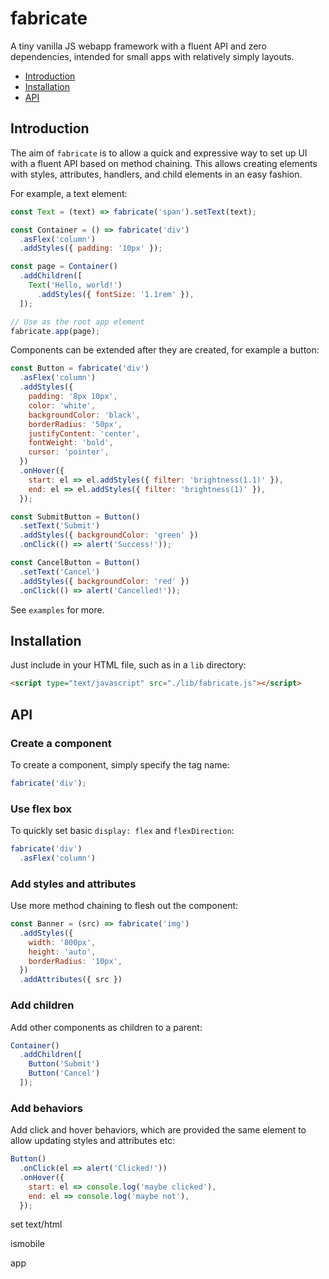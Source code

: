 # fabricate

A tiny vanilla JS webapp framework with a fluent API and zero dependencies,
intended for small apps with relatively simply layouts.

- [Introduction](#introduction)
- [Installation](#installation)
- [API](#api)


## Introduction

The aim of `fabricate` is to allow a quick and expressive way to set up UI
with a fluent API based on method chaining. This allows creating elements with
styles, attributes, handlers, and child elements in an easy fashion.

For example, a text element:

```js
const Text = (text) => fabricate('span').setText(text);

const Container = () => fabricate('div')
  .asFlex('column')
  .addStyles({ padding: '10px' });

const page = Container()
  .addChildren([
    Text('Hello, world!')
      .addStyles({ fontSize: '1.1rem' }),
  ]);

// Use as the root app element
fabricate.app(page);
```

Components can be extended after they are created, for example a button:

```js
const Button = fabricate('div')
  .asFlex('column')
  .addStyles({
    padding: '8px 10px',
    color: 'white',
    backgroundColor: 'black',
    borderRadius: '50px',
    justifyContent: 'center',
    fontWeight: 'bold',
    cursor: 'pointer',
  })
  .onHover({
    start: el => el.addStyles({ filter: 'brightness(1.1)' }),
    end: el => el.addStyles({ filter: 'brightness(1)' }),
  });

const SubmitButton = Button()
  .setText('Submit')
  .addStyles({ backgroundColor: 'green' })
  .onClick(() => alert('Success!'));

const CancelButton = Button()
  .setText('Cancel')
  .addStyles({ backgroundColor: 'red' })
  .onClick(() => alert('Cancelled!'));
```

See `examples` for more.


## Installation

Just include in your HTML file, such as in a `lib` directory:

```html
<script type="text/javascript" src="./lib/fabricate.js"></script>
```

## API

### Create a component

To create a component, simply specify the tag name:

```js
fabricate('div');
```

### Use flex box

To quickly set basic `display: flex` and `flexDirection`:

```js
fabricate('div')
  .asFlex('column')
```

### Add styles and attributes

Use more method chaining to flesh out the component:

```js
const Banner = (src) => fabricate('img')
  .addStyles({
    width: '800px',
    height: 'auto',
    borderRadius: '10px',
  })
  .addAttributes({ src })
```

### Add children

Add other components as children to a parent:

```js
Container()
  .addChildren([
    Button('Submit')
    Button('Cancel')
  ]);
```

### Add behaviors

Add click and hover behaviors, which are provided the same element to allow
updating styles and attributes etc:

```js
Button()
  .onClick(el => alert('Clicked!'))
  .onHover({
    start: el => console.log('maybe clicked'),
    end: el => console.log('maybe not'),
  });
```

set text/html

ismobile

app
